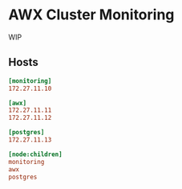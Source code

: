 # AWX Cluster Monitoring

WIP


## Hosts

```ini
[monitoring]
172.27.11.10

[awx]
172.27.11.11
172.27.11.12

[postgres]
172.27.11.13

[node:children]
monitoring
awx
postgres
```
